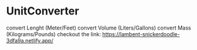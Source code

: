 # UnitConverter
  convert Lenght (Meter/Feet)
  convert Volume (Liters/Gallons)
  convert Mass (Kilograms/Pounds)
checkout the link: https://lambent-snickerdoodle-3dfa9a.netlify.app/
